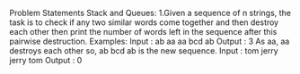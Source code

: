Problem Statements Stack and Queues:
1.Given a sequence of n strings, the task is to check if any two similar words come together and then destroy each other then print the number of words left in the sequence after this pairwise destruction.
Examples: 
Input : ab aa aa bcd ab
Output : 3
As aa, aa destroys each other so, 
ab bcd ab is the new sequence.
Input :  tom jerry jerry tom
Output : 0

